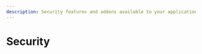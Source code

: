 ```yaml
---
description: Security features and addons available to your applications on NAIS
---
```


# Security


